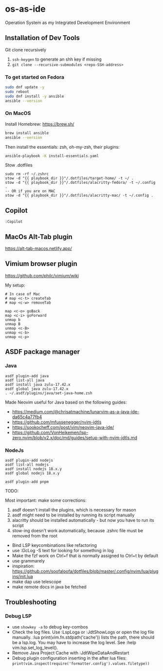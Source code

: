 # os-as-ide
Operation System as my Integrated Development Environment

## Installation of Dev Tools

Git clone recursively

1. `ssh-keygen` to generate an shh key if missing
2. `git clone --recursive-submodules <repo-SSH-address>`

### To get started on Fedora
```sh
sudo dnf update -y
sudo reboot
sudo dnf install -y ansible
ansible --version
```
### On MacOS
Install Homebrew: https://brew.sh/
```sh
brew install ansible
ansible --version
```

Then install the essentials: zsh, oh-my-zsh, their plugins:
```sh
ansible-playbook -K install-essentials.yaml
```

Stow .dotfiles
```shell
sudo rm -rf ~/.zshrc
stow -d "{{ playbook_dir }}"/.dotfiles/target-home/ -t ~/ .
stow -d "{{ playbook_dir }}"/.dotfiles/alacritty-fedora/ -t ~/.config .
-- OR if you are on MAC
stow -d "{{ playbook_dir }}"/.dotfiles/alacritty-mac/ -t ~/.config .
```

## Copilot
`:Copilot`

## MacOs Alt-Tab plugin
https://alt-tab-macos.netlify.app/

## Vimium browser plugin
https://github.com/philc/vimium/wiki

My setup:
```
# In case of Mac
# map <c-t> createTab
# map <c-w> removeTab

map <c-o> goBack
map <c-i> goForward
unmap b
unmap B
unmap <c-B>
unmap <c-b>
unmap <c-p>
```

## ASDF package manager

### Java
```shell
asdf plugin-add java
asdf list-all java
asdf install java zulu-17.42.x
asdf global java zulu-17.42.x
. ~/.asdf/plugins/java/set-java-home.zsh
```

Made Neovim useful for Java based on the following guides:
- https://medium.com/@chrisatmachine/lunarvim-as-a-java-ide-da65c4a77fb4
- https://github.com/mfussenegger/nvim-jdtls
- https://sookocheff.com/post/vim/neovim-java-ide/
- https://github.com/VonHeikemen/lsp-zero.nvim/blob/v2.x/doc/md/guides/setup-with-nvim-jdtls.md

### NodeJs

```shell
asdf plugin-add nodejs
asdf list-all nodejs
asdf install nodejs 18.x.y
asdf global nodejs 18.x.y
```

```
asdf plugin-add pnpm
```

TODO:

Most important:
make some corrections:
1. asdf doesn't install the plugins, which is necessary for mason
2. asdf might need to be installed by running its script manually
3. alacritty should be installed automatically - but now you have to run its script
4. stow-ing doesn't work automatically, because .zshrc file must be removed from the root 

- Bind LSP keycombinations like refactoring 
- use :GcLog -S text for looking for something in log
- Make the fzf work on Ctrl+f that is normally assigned to Ctrl+t by default
- use grammarely
- inspiration: https://github.com/soofaloofa/dotfiles/blob/master/.config/nvim/lua/plugins/init.lua
- make dap use telescope
- make remote docs in java be fetched

## Troubleshooting
### Debug LSP
- use `showkey -a` to debug key-combos
- Check the log files. Use :LspLoga or :JdtShowLogs or open the log file manually. :lua print(vim.fn.stdpath('cache')) lists the path, there should be a lsp.log. You may have to increase the log level. See :help vim.lsp.set_log_level().
- Remove Java Project Cache with :JdtWipeDataAndRestart
- Debug plugin configuration inserting in the after lua files: `print(vim.inspect(require('formatter.config').values.filetype))`
